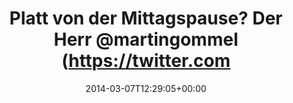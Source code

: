---
retweeted: false
source: <a href="https://about.twitter.com/products/tweetdeck" rel="nofollow">TweetDeck</a>
entities:
  hashtags: []
  symbols: []
  user_mentions:
  - name: Martin Gommel
    screen_name: martingommel
    indices:
    - '37'
    - '50'
    id_str: '192822115'
    id: '192822115'
  urls:
  - url: http://t.co/lpFrRPN4Ua
    expanded_url: http://martingommel.tumblr.com/
    display_url: martingommel.tumblr.com
    indices:
    - '106'
    - '128'
display_text_range:
- '0'
- '128'
favorite_count: '1'
id_str: '441913424042549249'
truncated: false
retweet_count: '1'
id: '441913424042549249'
possibly_sensitive: false
created_at: Fri Mar 07 12:29:05 +0000 2014
favorited: false
full_text: 'Platt von der Mittagspause? Der Herr [@martingommel](https://twitter.com/martingommel)
  hat wieder neue Sachen zum visuellen Verzehr kredenzt:'
lang: de
quote_url: http://martingommel.tumblr.com/
tags:
- pesos/twitter
date: '2014-03-07T12:29:05+00:00'
src: https://twitter.com/bascht/status/441913424042549249
original_url: https://twitter.com/bascht/status/441913424042549249
type: twitter_tweet
text: 'Platt von der Mittagspause? Der Herr [@martingommel](https://twitter.com/martingommel)
  hat wieder neue Sachen zum visuellen Verzehr kredenzt:'
title: Platt von der Mittagspause? Der Herr @martingommel (https://twitter.com

---